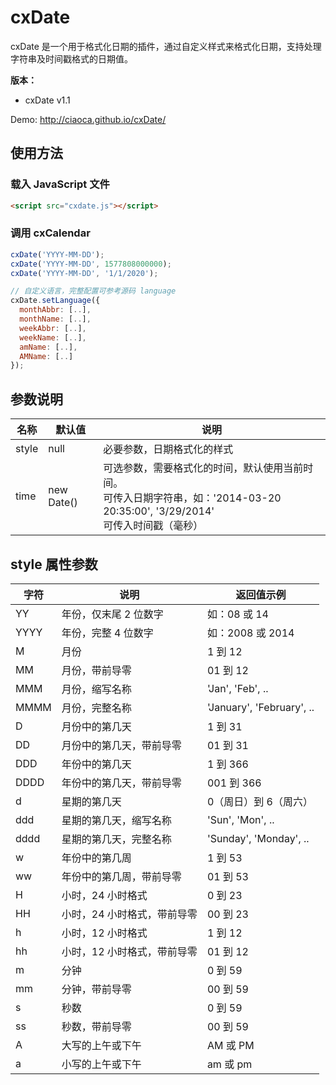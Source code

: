 # cxDate

cxDate 是一个用于格式化日期的插件，通过自定义样式来格式化日期，支持处理字符串及时间戳格式的日期值。

**版本：**
* cxDate v1.1

Demo: http://ciaoca.github.io/cxDate/



## 使用方法

### 载入 JavaScript 文件

```html
<script src="cxdate.js"></script>
```
### 调用 cxCalendar

```javascript
cxDate('YYYY-MM-DD');
cxDate('YYYY-MM-DD', 1577808000000);
cxDate('YYYY-MM-DD', '1/1/2020');

// 自定义语言，完整配置可参考源码 language
cxDate.setLanguage({
  monthAbbr: [..],
  monthName: [..],
  weekAbbr: [..],
  weekName: [..],
  amName: [..],
  AMName: [..]
});
```


## 参数说明

名称 | 默认值 | 说明
--- | --- | ---
style | null | 必要参数，日期格式化的样式
time | new Date() | 可选参数，需要格式化的时间，默认使用当前时间。<br>可传入日期字符串，如：'2014-03-20 20:35:00', '3/29/2014'<br>可传入时间戳（毫秒）



## style 属性参数

字符 | 说明 | 返回值示例
--- | --- | ---
YY | 年份，仅末尾 2 位数字 | 如：08 或 14
YYYY | 年份，完整 4 位数字 | 如：2008 或 2014
M | 月份 | 1 到 12
MM | 月份，带前导零 | 01 到 12
MMM | 月份，缩写名称 | 'Jan', 'Feb', ..
MMMM | 月份，完整名称 | 'January', 'February', ..
D | 月份中的第几天 | 1 到 31
DD | 月份中的第几天，带前导零 | 01 到 31
DDD | 年份中的第几天 | 1 到 366
DDDD | 年份中的第几天，带前导零 | 001 到 366
d | 星期的第几天 | 0（周日）到 6（周六）
ddd | 星期的第几天，缩写名称 | 'Sun', 'Mon', ..
dddd | 星期的第几天，完整名称 | 'Sunday', 'Monday', ..
w | 年份中的第几周 | 1 到 53
ww | 年份中的第几周，带前导零 | 01 到 53
H | 小时，24 小时格式 | 0 到 23
HH | 小时，24 小时格式，带前导零 | 00 到 23
h | 小时，12 小时格式 | 1 到 12
hh | 小时，12 小时格式，带前导零 | 01 到 12
m | 分钟 | 0 到 59
mm | 分钟，带前导零 | 00 到 59
s | 秒数 | 0 到 59
ss | 秒数，带前导零 | 00 到 59
A | 大写的上午或下午 | AM 或 PM
a | 小写的上午或下午 | am 或 pm

